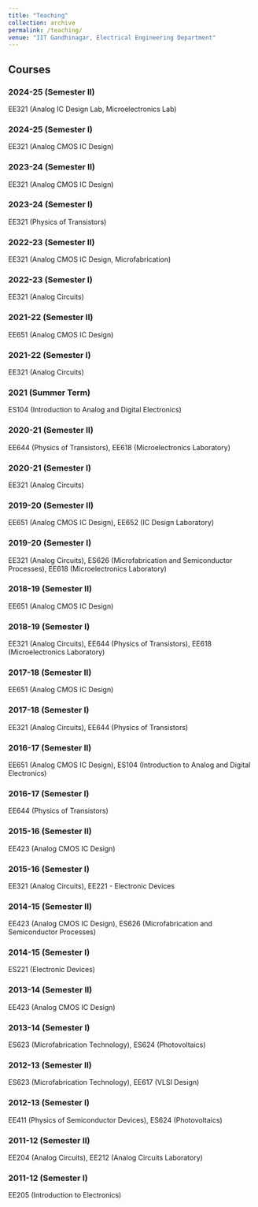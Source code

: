 ```yaml
---
title: "Teaching"
collection: archive
permalink: /teaching/
venue: "IIT Gandhinagar, Electrical Engineering Department"
---
```

## Courses  
### 2024-25 (Semester II)  
EE321 (Analog IC Design Lab, Microelectronics Lab)  
### 2024-25 (Semester I)  
EE321 (Analog CMOS IC Design)  
### 2023-24 (Semester II)  
EE321 (Analog CMOS IC Design)  
### 2023-24 (Semester I)  
EE321 (Physics of Transistors)  
### 2022-23 (Semester II)  
EE321 (Analog CMOS IC Design, Microfabrication)  
### 2022-23 (Semester I)  
EE321 (Analog Circuits)  
### 2021-22 (Semester II)  
EE651 (Analog CMOS IC Design)  
### 2021-22 (Semester I)  
EE321 (Analog Circuits)  
### 2021 (Summer Term)  
ES104 (Introduction to Analog and Digital Electronics)  
### 2020-21 (Semester II)  
EE644 (Physics of Transistors), EE618 (Microelectronics Laboratory)  
### 2020-21 (Semester I)  
EE321 (Analog Circuits)  
### 2019-20 (Semester II)  
EE651 (Analog CMOS IC Design), EE652 (IC Design Laboratory)  
### 2019-20 (Semester I)  
EE321 (Analog Circuits), ES626 (Microfabrication and Semiconductor Processes), EE618 (Microelectronics Laboratory)  
### 2018-19 (Semester II)  
EE651 (Analog CMOS IC Design)  
### 2018-19 (Semester I)  
EE321 (Analog Circuits), EE644 (Physics of Transistors), EE618 (Microelectronics Laboratory)  
### 2017-18 (Semester II)  
EE651 (Analog CMOS IC Design)  
### 2017-18 (Semester I)  
EE321 (Analog Circuits), EE644 (Physics of Transistors)  
### 2016-17 (Semester II)  
EE651 (Analog CMOS IC Design), ES104 (Introduction to Analog and Digital Electronics)  
### 2016-17 (Semester I)  
EE644 (Physics of Transistors)  
### 2015-16 (Semester II)  
EE423 (Analog CMOS IC Design)  
### 2015-16 (Semester I)  
EE321 (Analog Circuits), EE221 - Electronic Devices  
### 2014-15 (Semester II)  
EE423 (Analog CMOS IC Design), ES626 (Microfabrication and Semiconductor Processes)  
### 2014-15 (Semester I)  
ES221 (Electronic Devices)  
### 2013-14 (Semester II)  
EE423 (Analog CMOS IC Design)  
### 2013-14 (Semester I)  
ES623 (Microfabrication Technology), ES624 (Photovoltaics)  
### 2012-13 (Semester II)  
ES623 (Microfabrication Technology), EE617 (VLSI Design)  
### 2012-13 (Semester I)  
EE411 (Physics of Semiconductor Devices), ES624 (Photovoltaics)   
### 2011-12 (Semester II)  
EE204 (Analog Circuits), EE212 (Analog Circuits Laboratory)  
### 2011-12 (Semester I)  
EE205 (Introduction to Electronics)   

